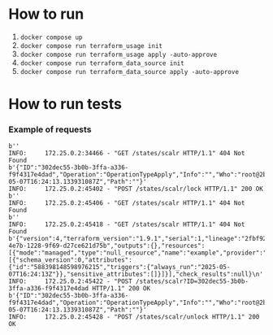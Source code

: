 # How to run
1. `docker compose up`
2. `docker compose run terraform_usage init`
3. `docker compose run terraform_usage apply -auto-approve`
4. `docker compose run terraform_data_source init`
5. `docker compose run terraform_data_source apply -auto-approve`

# How to run tests

### Example of requests
```
b''
INFO:     172.25.0.2:34466 - "GET /states/scalr HTTP/1.1" 404 Not Found
b'{"ID":"302dec55-3b0b-3ffa-a336-f9f4317e4dad","Operation":"OperationTypeApply","Info":"","Who":"root@2be4e4840b40","Version":"1.9.1","Created":"2025-05-07T16:24:13.133931087Z","Path":""}'
INFO:     172.25.0.2:45402 - "POST /states/scalr/lock HTTP/1.1" 200 OK
b''
INFO:     172.25.0.2:45406 - "GET /states/scalr HTTP/1.1" 404 Not Found
b''
INFO:     172.25.0.2:45418 - "GET /states/scalr HTTP/1.1" 404 Not Found
b'{"version":4,"terraform_version":"1.9.1","serial":1,"lineage":"2fbf9278-4e7b-1228-9f69-d27ce621d75b","outputs":{},"resources":[{"mode":"managed","type":"null_resource","name":"example","provider":"provider[\\"registry.opentofu.org/hashicorp/null\\"]","instances":[{"schema_version":0,"attributes":{"id":"588398148598976215","triggers":{"always_run":"2025-05-07T16:24:13Z"}},"sensitive_attributes":[]}]}],"check_results":null}\n'
INFO:     172.25.0.2:45422 - "POST /states/scalr?ID=302dec55-3b0b-3ffa-a336-f9f4317e4dad HTTP/1.1" 200 OK
b'{"ID":"302dec55-3b0b-3ffa-a336-f9f4317e4dad","Operation":"OperationTypeApply","Info":"","Who":"root@2be4e4840b40","Version":"1.9.1","Created":"2025-05-07T16:24:13.133931087Z","Path":""}'
INFO:     172.25.0.2:45428 - "POST /states/scalr/unlock HTTP/1.1" 200 OK

```